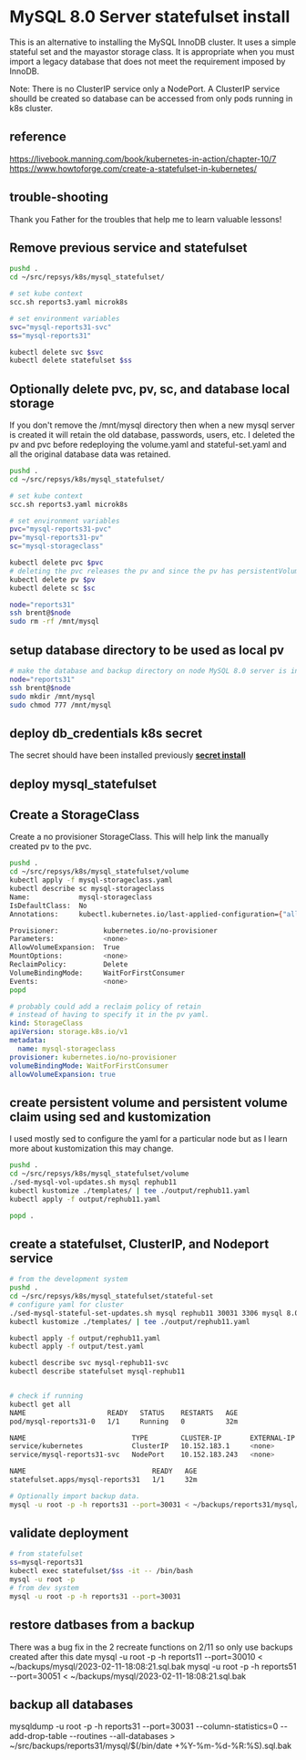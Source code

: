 # MySQL 8.0 Server statefulset install

This is an alternative to installing the MySQL InnoDB cluster. It uses a simple stateful set and the mayastor storage class. It is appropriate when you must import a legacy database that does not meet the requirement imposed by InnoDB.

Note: There is no ClusterIP service only a NodePort. A ClusterIP service shoulld be created so database can be accessed from only pods running in k8s cluster.

## reference

<https://livebook.manning.com/book/kubernetes-in-action/chapter-10/7>
<https://www.howtoforge.com/create-a-statefulset-in-kubernetes/>

## trouble-shooting

Thank you Father for the troubles that help me to learn valuable lessons!

## Remove previous service and statefulset

```bash
pushd .
cd ~/src/repsys/k8s/mysql_statefulset/

# set kube context
scc.sh reports3.yaml microk8s

# set environment variables
svc="mysql-reports31-svc"
ss="mysql-reports31"

kubectl delete svc $svc
kubectl delete statefulset $ss

```

## Optionally delete pvc, pv, sc, and database local storage

If you don't remove the /mnt/mysql directory then when a new mysql server is created it will retain the old database, passwords, users, etc. I deleted the pv and pvc before redeploying the volume.yaml and stateful-set.yaml and all the original database data was retained.

```bash
pushd .
cd ~/src/repsys/k8s/mysql_statefulset/

# set kube context
scc.sh reports3.yaml microk8s

# set environment variables
pvc="mysql-reports31-pvc"
pv="mysql-reports31-pv"
sc="mysql-storageclass"

kubectl delete pvc $pvc
# deleting the pvc releases the pv and since the pv has persistentVolumeReclaimPolicy set to Retain it is not deleted
kubectl delete pv $pv
kubectl delete sc $sc

node="reports31"
ssh brent@$node
sudo rm -rf /mnt/mysql


```

## setup database directory to be used as local pv

```bash
# make the database and backup directory on node MySQL 8.0 server is installed
node="reports31"
ssh brent@$node
sudo mkdir /mnt/mysql
sudo chmod 777 /mnt/mysql
```

## deploy db_credentials k8s secret

The secret should have been installed previously **[secret install](./db_credentials/db_credentials.md)**

## deploy mysql_statefulset

## Create a StorageClass

Create a no provisioner StorageClass. This will help link the manually created pv to the pvc.

```bash
pushd .
cd ~/src/repsys/k8s/mysql_statefulset/volume
kubectl apply -f mysql-storageclass.yaml
kubectl describe sc mysql-storageclass 
Name:            mysql-storageclass
IsDefaultClass:  No
Annotations:     kubectl.kubernetes.io/last-applied-configuration={"allowVolumeExpansion":true,"apiVersion":"storage.k8s.io/v1","kind":"StorageClass","metadata":{"annotations":{},"name":"mysql-storageclass"},"provisioner":"kubernetes.io/no-provisioner","volumeBindingMode":"WaitForFirstConsumer"}

Provisioner:           kubernetes.io/no-provisioner
Parameters:            <none>
AllowVolumeExpansion:  True
MountOptions:          <none>
ReclaimPolicy:         Delete
VolumeBindingMode:     WaitForFirstConsumer
Events:                <none>
popd
```

```yaml
# probably could add a reclaim policy of retain 
# instead of having to specify it in the pv yaml.
kind: StorageClass
apiVersion: storage.k8s.io/v1
metadata:
  name: mysql-storageclass
provisioner: kubernetes.io/no-provisioner
volumeBindingMode: WaitForFirstConsumer
allowVolumeExpansion: true
```

## create persistent volume and persistent volume claim using sed and kustomization

I used mostly sed to configure the yaml for a particular node but as I learn more about kustomization this may change.

```bash
pushd .
cd ~/src/repsys/k8s/mysql_statefulset/volume
./sed-mysql-vol-updates.sh mysql rephub11  
kubectl kustomize ./templates/ | tee ./output/rephub11.yaml 
kubectl apply -f output/rephub11.yaml

popd .
```

## create a statefulset, ClusterIP, and Nodeport service

```bash
# from the development system
pushd .
cd ~/src/repsys/k8s/mysql_statefulset/stateful-set
# configure yaml for cluster
./sed-mysql-stateful-set-updates.sh mysql rephub11 30031 3306 mysql 8.0
kubectl kustomize ./templates/ | tee ./output/rephub11.yaml 

kubectl apply -f output/rephub11.yaml
kubectl apply -f output/test.yaml

kubectl describe svc mysql-rephub11-svc
kubectl describe statefulset mysql-rephub11


# check if running
kubectl get all                           
NAME                    READY   STATUS    RESTARTS   AGE
pod/mysql-reports31-0   1/1     Running   0          32m

NAME                          TYPE        CLUSTER-IP       EXTERNAL-IP   PORT(S)          AGE
service/kubernetes            ClusterIP   10.152.183.1     <none>        443/TCP          2d
service/mysql-reports31-svc   NodePort    10.152.183.243   <none>        3306:30031/TCP   32m

NAME                               READY   AGE
statefulset.apps/mysql-reports31   1/1     32m

# Optionally import backup data.
mysql -u root -p -h reports31 --port=30031 < ~/backups/reports31/mysql/2023-10-19-17:29:22.sql.bak
```

## validate deployment

```bash
# from statefulset
ss=mysql-reports31
kubectl exec statefulset/$ss -it -- /bin/bash
mysql -u root -p
# from dev system
mysql -u root -p -h reports31 --port=30031
```

## restore datbases from a backup

There was a bug fix in the 2 recreate functions on 2/11 so only use backups created after this date
mysql -u root -p -h reports11 --port=30010 < ~/backups/mysql/2023-02-11-18:08:21.sql.bak
mysql -u root -p -h reports51 --port=30051 < ~/backups/mysql/2023-02-11-18:08:21.sql.bak

## backup all databases

mysqldump -u root -p -h reports31 --port=30031 --column-statistics=0 --add-drop-table --routines --all-databases > ~/src/backups/reports31/mysql/$(/bin/date +\%Y-\%m-\%d-\%R:\%S).sql.bak
